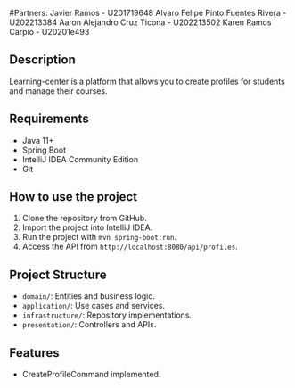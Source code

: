 #Partners: Javier Ramos - U201719648 Alvaro Felipe Pinto Fuentes Rivera - U202213384 Aaron Alejandro Cruz Ticona - U202213502 Karen Ramos Carpio - U20201e493

## Description
Learning-center is a platform that allows you to create profiles for students and manage their courses.

## Requirements
- Java 11+
- Spring Boot
- IntelliJ IDEA Community Edition
- Git

## How to use the project
1. Clone the repository from GitHub.
2. Import the project into IntelliJ IDEA.
3. Run the project with `mvn spring-boot:run`.
4. Access the API from `http://localhost:8080/api/profiles`.

## Project Structure
- `domain/`: Entities and business logic.
- `application/`: Use cases and services.
- `infrastructure/`: Repository implementations.
- `presentation/`: Controllers and APIs.

## Features
- CreateProfileCommand implemented.